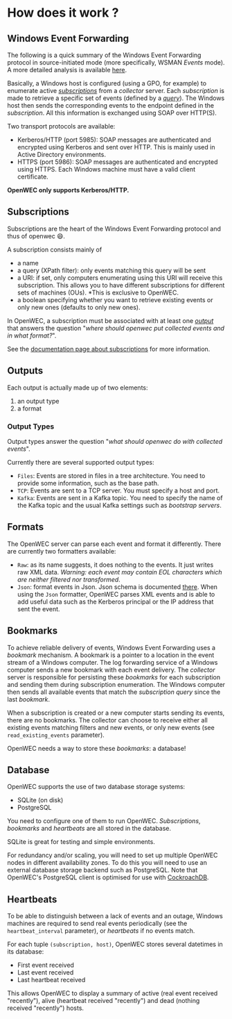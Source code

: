 # How does it work ?

## Windows Event Forwarding

The following is a quick summary of the Windows Event Forwarding protocol in source-initiated mode (more specifically, WSMAN *Events* mode). A more detailed analysis is available [here](protocol.md).

Basically, a Windows host is configured (using a GPO, for example) to enumerate active [*subscriptions*](subscription.md) from a *collector* server. Each *subscription* is made to retrieve a specific set of events (defined by a [*query*](query.md)). The Windows host then sends the corresponding events to the endpoint defined in the *subscription*. All this information is exchanged using SOAP over HTTP(S).

Two transport protocols are available:
* Kerberos/HTTP (port 5985): SOAP messages are authenticated and encrypted using Kerberos and sent over HTTP. This is mainly used in Active Directory environments.
* HTTPS (port 5986): SOAP messages are authenticated and encrypted using HTTPS. Each Windows machine must have a valid client certificate.

**OpenWEC only supports Kerberos/HTTP.**

## Subscriptions

Subscriptions are the heart of the Windows Event Forwarding protocol and thus of openwec :smile:.

A subscription consists mainly of
* a name
* a query (XPath filter): only events matching this query will be sent
* a URI: if set, only computers enumerating using this URI will receive this subscription. This allows you to have different subscriptions for different sets of machines (OUs). *This is exclusive to OpenWEC.
* a boolean specifying whether you want to retrieve existing events or only new ones (defaults to only new ones).

In OpenWEC, a subscription must be associated with at least one [*output*](outputs.md) that answers the question "*where should openwec put collected events and in what format?*".

See the [documentation page about subscriptions](subscription.md) for more information.

## Outputs

Each output is actually made up of two elements:
1. an output type
2. a format


### Output Types

Output types answer the question "*what should openwec do with collected events*".

Currently there are several supported output types:
* `Files`: Events are stored in files in a tree architecture. You need to provide some information, such as the base path.
* `TCP`: Events are sent to a TCP server. You must specify a host and port.
* `Kafka`: Events are sent in a Kafka topic. You need to specify the name of the Kafka topic and the usual Kafka settings such as *bootstrap servers*.

## Formats

The OpenWEC server can parse each event and format it differently. There are currently two formatters available:
* `Raw`: as its name suggests, it does nothing to the events. It just writes raw XML data. *Warning: each event may contain EOL characters which are neither filtered nor transformed*.
* `Json`: format events in Json. Json schema is documented [there](formats.md). When using the `Json` formatter, OpenWEC parses XML events and is able to add useful data such as the Kerberos principal or the IP address that sent the event.



## Bookmarks

To achieve reliable delivery of events, Windows Event Forwarding uses a *bookmark* mechanism. A bookmark is a pointer to a location in the event stream of a Windows computer. The log forwarding service of a Windows computer sends a new bookmark with each event delivery. The *collector* server is responsible for persisting these *bookmarks* for each subscription and sending them during subscription enumeration. The Windows computer then sends all available events that match the *subscription* *query* since the last *bookmark*.

When a subscription is created or a new computer starts sending its events, there are no bookmarks. The collector can choose to receive either all existing events matching filters and new events, or only new events (see `read_existing_events` parameter).

OpenWEC needs a way to store these *bookmarks*: a database!

## Database

OpenWEC supports the use of two database storage systems:
* SQLite (on disk)
* PostgreSQL

You need to configure one of them to run OpenWEC. *Subscriptions*, *bookmarks* and *heartbeats* are all stored in the database.

SQLite is great for testing and simple environments.

For redundancy and/or scaling, you will need to set up multiple OpenWEC nodes in different availability zones. To do this you will need to use an external database storage backend such as PostgreSQL. Note that OpenWEC's PostgreSQL client is optimised for use with [CockroachDB](https://github.com/cockroachdb/cockroach).

## Heartbeats

To be able to distinguish between a lack of events and an outage, Windows machines are required to send real events periodically (see the `heartbeat_interval` parameter), or *heartbeats* if no events match.

For each tuple `(subscription, host)`, OpenWEC stores several datetimes in its database:
* First event received
* Last event received
* Last heartbeat received

This allows OpenWEC to display a summary of active (real event received "recently"), alive (heartbeat received "recently") and dead (nothing received "recently") hosts.
